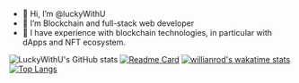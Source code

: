 - 👋 Hi, I’m @luckyWithU
- 👀 I’m Blockchain and full-stack web developer
- 🌱 I have experience with blockchain technologies, in particular with dApps and NFT ecosystem.

![LuckyWithU's GitHub stats](https://github-readme-stats.vercel.app/api?username=LuckyWithU&show_icons=true&theme=dark&hide=stars)
[![Readme Card](https://github-readme-stats.vercel.app/api/pin/?username=luckyWithU&repo=github-readme-stats)](https://github.com/anuraghazra/github-readme-stats)
[![willianrod's wakatime stats](https://github-readme-stats.vercel.app/api/wakatime?username=luckyWithU)](https://github.com/anuraghazra/github-readme-stats)
[![Top Langs](https://github-readme-stats.vercel.app/api/top-langs/?username=luckyWithU&layout=compact&langs_count=8)](https://github.com/anuraghazra/github-readme-stats)


<!---
luckyWithU/luckyWithU is a ✨ special ✨ repository because its `README.md` (this file) appears on your GitHub profile.
You can click the Preview link to take a look at your changes.
--->
